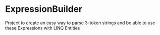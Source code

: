 # ExpressionBuilder
Project to create an easy way to parse 3-token strings and be able to use these Expressions with LINQ Entities
